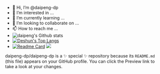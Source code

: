 - 👋 Hi, I’m @daipeng-dp
- 👀 I’m interested in ...
- 🌱 I’m currently learning ...
- 💞️ I’m looking to collaborate on ...
- 📫 How to reach me ...<br>
- ![daipeng's Github stats](https://github-readme-stats.vercel.app/api?username=daipeng-dp&show_icons=true)
- [![Deshun's Top Langs](https://github-readme-stats.vercel.app/api/top-langs/?username=daipeng-dp)](https://github.com/daipeng-dp)
- [![Readme Card](https://github-readme-stats.vercel.app/api/pin/?username=daipeng-dp&repo=miniProgram-tmp)](https://github.com/daipeng-dp)
[![](https://steins-gate-visitor-count.greenhandatsjtu.repl.co/{daipeng-dp})](https://github.com/greenhandatsjtu/steins-gate-visitor-count)

daipeng-dp/daipeng-dp is a ✨ special ✨ repository because its `README.md` (this file) appears on your GitHub profile.
You can click the Preview link to take a look at your changes.
